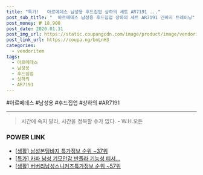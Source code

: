 ```yaml
--- 
title: "특가!   아르메데스 남성용 후드집업 상하의 세트 AR7191 ..." 
post_sub_title: "  아르메데스 남성용 후드집업 상하의 세트 AR7191 긴바지 트레이닝" 
post_money: ₩ 18,900 
post_date: 2020.01.31 
post_img_url: https://static.coupangcdn.com/image/product/image/vendoritem/2019/08/30/4777681324/48fd910d-8d75-4943-85b2-7793567fe630.jpg 
post_link_url: https://coupa.ng/bnLnH3 
categories: 
  - vendoritem 
tags: 
  - 아르메데스 
  - 남성용 
  - 후드집업 
  - 상하의 
  - AR7191 
--- 
```

  #아르메데스 #남성용 #후드집업 #상하의 #AR7191 
<hr> 

> 시간에 속지 말라, 시간을 정복할 수가 없다. - W.H.오든 


### POWER LINK

* <a href="https://blog.naver.com/sakai111/221782645822" target="_blank"> [생활] 남성본딩바지 특가정보 순위 ~37위</a>
* <a href="https://blog.naver.com/an0733/221787375410" target="_blank">[특가] 카파 남성 기모안감 반폴라 기능성 티셔...</a>
* <a href="https://blog.naver.com/sakai111/221770829136" target="_blank"> [생활] 버버리남성스니커즈특가정보 순위 ~57위</a>
